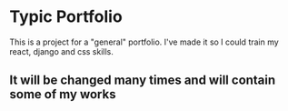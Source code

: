# Typic Portfolio

This is a project for a "general" portfolio. I've made it so I could train my react, django and css skills.
<h2>It will be changed many times and will contain some of my works</h2>
